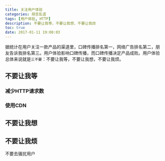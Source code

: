 ```yaml
---
title: 关注用户体验
categories: 胡言乱语
tags: [用户体验, HTTP]
description: 不要让我等，不要让我想，不要让我烦
toc: true
date: 2017-01-11 19:08:03
---
```

据统计在用户关注一款产品的渠道里，口碑传播排名第一，网络广告排名第二，朋友告诉我排名第三。用户体验影响口碑传播，而口碑传播决定产品成败。用户体验总体来说就是`三不要`：不要让我等，不要让我想，不要让我烦。
<!--more-->
## 不要让我等
### 减少HTTP请求数
### 使用CDN

## 不要让我想

## 不要让我烦
不要去骚扰用户